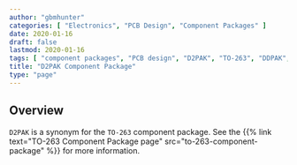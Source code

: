 ```yaml
---
author: "gbmhunter"
categories: [ "Electronics", "PCB Design", "Component Packages" ]
date: 2020-01-16
draft: false
lastmod: 2020-01-16
tags: [ "component packages", "PCB design", "D2PAK", "TO-263", "DDPAK", "TO-263AB", "TO-279", "SMD-220" ]
title: "D2PAK Component Package"
type: "page"
---
```


## Overview

`D2PAK` is a synonym for the `TO-263` component package. See the {{% link text="TO-263 Component Package page" src="to-263-component-package" %}} for more information.
